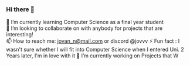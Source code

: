 ### Hi there 👋
🌱 I’m currently learning Computer Science as a final year student <br/>
👯 I’m looking to collaborate on with anybody for projects that are interesting! <br/>
📫 How to reach me: jovan_n@mail.com or discord @jovvv
⚡ Fun fact : I wasn't sure whether I will fit into Computer Science when I entered Uni. 2 Years later, I'm in love with it
🔭 I’m currently working on Projects that W
<!--
**jovanjoto/jovanjoto** is a ✨ _special_ ✨ repository because its `README.md` (this file) appears on your GitHub profile.

Here are some ideas to get you started:

- 🔭 I’m currently working on ...
- 🌱 I’m currently learning ...
- 👯 I’m looking to collaborate on ...
- 🤔 I’m looking for help with ...
- 💬 Ask me about ...
- 📫 How to reach me: ...
- 😄 Pronouns: ...
- ⚡ Fun fact: ...
-->
